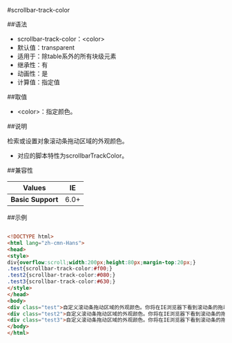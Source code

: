 #scrollbar-track-color

##语法

- scrollbar-track-color：&lt;color&gt;
- 默认值：transparent
- 适用于：除table系外的所有块级元素
- 继承性：有
- 动画性：是
- 计算值：指定值


##取值

- &lt;color&gt;：指定颜色。


##说明

检索或设置对象滚动条拖动区域的外观颜色。

- 对应的脚本特性为scrollbarTrackColor。


##兼容性


<table class="compatible">
<thead>
	<tr>
		<th>Values</th>
		<th>IE</th>
	</tr>
</thead>
<tbody>
	<tr>
		<td><strong>Basic Support</strong></td>
		<td class="support">6.0+</td>
	</tr>
</tbody>
</table>




##示例

```html

<!DOCTYPE html>
<html lang="zh-cmn-Hans">
<head>
<style>
div{overflow:scroll;width:200px;height:80px;margin-top:20px;}
.test{scrollbar-track-color:#f00;}
.test2{scrollbar-track-color:#080;}
.test3{scrollbar-track-color:#630;}
</style>
</head>
<body>
<div class="test">自定义滚动条拖动区域的外观颜色。你将在IE浏览器下看到滚动条的拖动区域变成红色</div>
<div class="test2">自定义滚动条拖动区域的外观颜色。你将在IE浏览器下看到滚动条的拖动区域变成绿色</div>
<div class="test3">自定义滚动条拖动区域的外观颜色。你将在IE浏览器下看到滚动条的拖动区域变成棕色</div>
</body>
</html>

```
